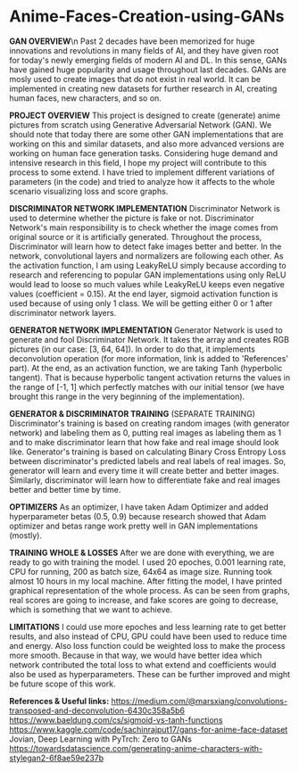 # Anime-Faces-Creation-using-GANs

**GAN OVERVIEW**\n
Past 2 decades have been memorized for huge innovations and revolutions in many fields of AI, and they have given root for today's newly emerging fields of modern AI and DL. In this sense, GANs have gained huge popularity and usage throughout last decades. GANs are mosly used to create images that do not exist in real world. It can be implemented in creating new datasets for further research in AI, creating human faces, new characters, and so on.

**PROJECT OVERVIEW**
This project is designed to create (generate) anime pictures from scratch using Generative Adversarial Network (GAN). We should note that today there are some other GAN implementations that are working on this and similar datasets, and also more advanced versions are working on human face generation tasks. Considering huge demand and intensive research in this field, I hope my project will contribute to this process to some extend. I have tried to implement different variations of parameters (in the code) and tried to analyze how it affects to the whole scenario visualizing loss and score graphs.

**DISCRIMINATOR NETWORK IMPLEMENTATION**
Discriminator Network is used to determine whether the picture is fake or not. Discriminator Network's main responsibility is to check whether the image comes from original source or it is artificially generated. Throughout the process, Discriminator will learn how to detect fake images better and better. In the network, convolutional layers and normalizers are following each other. As the activation function, I am using LeakyReLU simply because according to research and referencing to popular GAN implementations using only ReLU would lead to loose so much values while LeakyReLU keeps even negative values (coefficient = 0.15). At the end layer, sigmoid activation function is used because of using only 1 class. We will be getting either 0 or 1 after discriminator network layers.

**GENERATOR NETWORK IMPLEMENTATION**
Generator Network is used to generate and fool Discriminator Network. It takes the array and creates RGB pictures (in our case: [3, 64, 64]). In order to do that, it implements deconvolution operation (for more information, link is added to 'References' part). At the end, as an activation function, we are taking Tanh (hyperbolic tangent). That is because hyperbolic tangent activation returns the values in the range of [-1, 1] which perfectly matches with our initial tensor (we have brought this range in the very beginning of the implementation).

**GENERATOR & DISCRIMINATOR TRAINING**
(SEPARATE TRAINING) Discriminator's training is based on creating random images (with generator network) and labeling them as 0, putting real images as labeling them as 1 and to make discriminator learn that how fake and real image should look like. Generator's training is based on calculating Binary Cross Entropy Loss between discriminator's predicted labels and real labels of real images. So, generator will learn and every time it will create better and better images. Similarly, discriminator will learn how to differentiate fake and real images better and better time by time.

**OPTIMIZERS**
As an optimizer, I have taken Adam Optimizer and added hyperparameter betas (0.5, 0.9) because research showed that Adam optimizer and betas range work pretty well in GAN implementations (mostly).

**TRAINING WHOLE & LOSSES**
After we are done with everything, we are ready to go with training the model. I used 20 epoches, 0.001 learning rate, CPU for running, 200 as batch size, 64x64 as image size. Running took almost 10 hours in my local machine. After fitting the model, I have printed graphical representation of the whole process. As can be seen from graphs, real scores are going to increase, and fake scores are going to decrease, which is something that we want to achieve.

**LIMITATIONS**
I could use more epoches and less learning rate to get better results, and also instead of CPU, GPU could have been used to reduce time and energy. Also loss function could be weighted loss to make the process more smooth. Because in that way, we would have better idea which network contributed the total loss to what extend and coefficients would also be used as hyperparameters. These can be further improved and might be future scope of this work.



**References & Useful links:**
https://medium.com/@marsxiang/convolutions-transposed-and-deconvolution-6430c358a5b6
https://www.baeldung.com/cs/sigmoid-vs-tanh-functions
https://www.kaggle.com/code/sachinrajput17/gans-for-anime-face-dataset
Jovian, Deep Learning with PyTrch: Zero to GANs
https://towardsdatascience.com/generating-anime-characters-with-stylegan2-6f8ae59e237b

